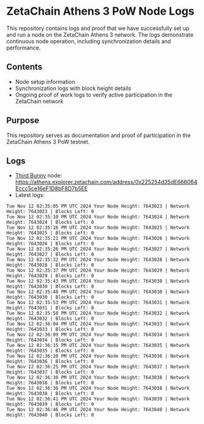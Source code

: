 # ZetaChain Athens 3 PoW Node Logs
This repository contains logs and proof that we have successfully set up and run a node on the ZetaChain Athens 3 network. The logs demonstrate continuous node operation, including synchronization details and performance.

## Contents
- Node setup information
- Synchronization logs with block height details
- Ongoing proof of work logs to verify active participation in the ZetaChain network

## Purpose
This repository serves as documentation and proof of participation in the ZetaChain Athens 3 PoW testnet.

## Logs

- [Third Bunny](https://thirdbunny.xyz/) node: https://athens.explorer.zetachain.com/address/0x225254d35dE666064Eccc5ce16eF1D8bF8D7b5EE
- Latest logs:
```
Tue Nov 12 02:35:05 PM UTC 2024 Your Node Height: 7643023 | Network Height: 7643023 | Blocks Left: 0
Tue Nov 12 02:35:10 PM UTC 2024 Your Node Height: 7643024 | Network Height: 7643024 | Blocks Left: 0
Tue Nov 12 02:35:16 PM UTC 2024 Your Node Height: 7643025 | Network Height: 7643025 | Blocks Left: 0
Tue Nov 12 02:35:21 PM UTC 2024 Your Node Height: 7643026 | Network Height: 7643026 | Blocks Left: 0
Tue Nov 12 02:35:26 PM UTC 2024 Your Node Height: 7643027 | Network Height: 7643027 | Blocks Left: 0
Tue Nov 12 02:35:32 PM UTC 2024 Your Node Height: 7643028 | Network Height: 7643028 | Blocks Left: 0
Tue Nov 12 02:35:37 PM UTC 2024 Your Node Height: 7643029 | Network Height: 7643029 | Blocks Left: 0
Tue Nov 12 02:35:43 PM UTC 2024 Your Node Height: 7643030 | Network Height: 7643030 | Blocks Left: 0
Tue Nov 12 02:35:48 PM UTC 2024 Your Node Height: 7643030 | Network Height: 7643030 | Blocks Left: 0
Tue Nov 12 02:35:53 PM UTC 2024 Your Node Height: 7643031 | Network Height: 7643031 | Blocks Left: 0
Tue Nov 12 02:35:58 PM UTC 2024 Your Node Height: 7643032 | Network Height: 7643032 | Blocks Left: 0
Tue Nov 12 02:36:04 PM UTC 2024 Your Node Height: 7643033 | Network Height: 7643033 | Blocks Left: 0
Tue Nov 12 02:36:09 PM UTC 2024 Your Node Height: 7643034 | Network Height: 7643034 | Blocks Left: 0
Tue Nov 12 02:36:15 PM UTC 2024 Your Node Height: 7643035 | Network Height: 7643035 | Blocks Left: 0
Tue Nov 12 02:36:20 PM UTC 2024 Your Node Height: 7643036 | Network Height: 7643036 | Blocks Left: 0
Tue Nov 12 02:36:25 PM UTC 2024 Your Node Height: 7643037 | Network Height: 7643037 | Blocks Left: 0
Tue Nov 12 02:36:30 PM UTC 2024 Your Node Height: 7643038 | Network Height: 7643038 | Blocks Left: 0
Tue Nov 12 02:36:36 PM UTC 2024 Your Node Height: 7643038 | Network Height: 7643038 | Blocks Left: 0
Tue Nov 12 02:36:41 PM UTC 2024 Your Node Height: 7643039 | Network Height: 7643039 | Blocks Left: 0
Tue Nov 12 02:36:46 PM UTC 2024 Your Node Height: 7643040 | Network Height: 7643040 | Blocks Left: 0
```
